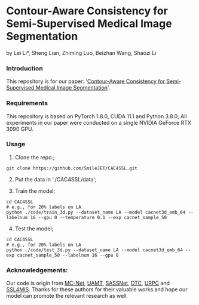 
# Contour-Aware Consistency for Semi-Supervised Medical Image Segmentation
by Lei Li*, Sheng Lian, Zhiming Luo, Beizhan Wang, Shaozi Li

### Introduction
This repository is for our paper: '[Contour-Aware Consistency for Semi-Supervised Medical Image Segmentation]()'. 

### Requirements
This repository is based on PyTorch 1.8.0, CUDA 11.1 and Python 3.8.0; All experiments in our paper were conducted on a single NVIDIA GeForce RTX 3090 GPU.

### Usage
1. Clone the repo.;
```
git clone https://github.com/SmileJET/CAC4SSL.git
```
2. Put the data in './CAC4SSL/data';

3. Train the model;
```
cd CAC4SSL
# e.g., for 20% labels on LA
python ./code/train_3d.py --dataset_name LA --model cacnet3d_emb_64 --labelnum 16 --gpu 0 --temperature 0.1 --exp cacnet_sample_50

```
4. Test the model;
```
cd CAC4SSL
# e.g., for 20% labels on LA
python ./code/test_3d.py --dataset_name LA --model cacnet3d_emb_64 --exp cacnet_sample_50 --labelnum 16 --gpu 0
```


### Acknowledgements:
Our code is origin from [MC-Net](https://github.com/ycwu1997/MC-Net), [UAMT](https://github.com/yulequan/UA-MT), [SASSNet](https://github.com/kleinzcy/SASSnet), [DTC](https://github.com/HiLab-git/DTC), [URPC](https://github.com/HiLab-git/SSL4MIS) and [SSL4MIS](https://github.com/HiLab-git/SSL4MIS). Thanks for these authors for their valuable works and hope our model can promote the relevant research as well.
